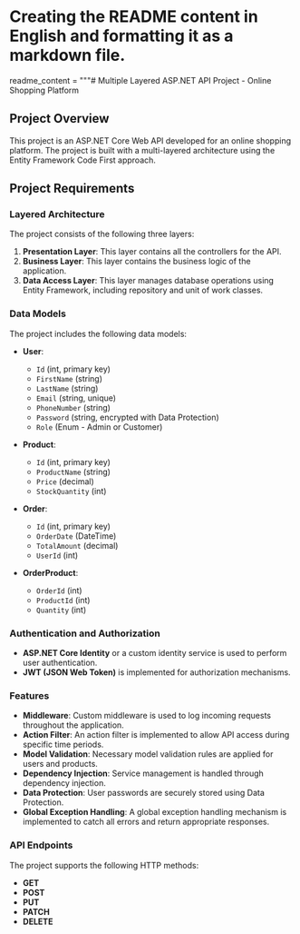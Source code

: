 # Creating the README content in English and formatting it as a markdown file.

readme_content = """# Multiple Layered ASP.NET API Project - Online Shopping Platform

## Project Overview

This project is an ASP.NET Core Web API developed for an online shopping platform. The project is built with a multi-layered architecture using the Entity Framework Code First approach.

## Project Requirements

### Layered Architecture
The project consists of the following three layers:

1. **Presentation Layer**: This layer contains all the controllers for the API.
2. **Business Layer**: This layer contains the business logic of the application.
3. **Data Access Layer**: This layer manages database operations using Entity Framework, including repository and unit of work classes.

### Data Models

The project includes the following data models:

- **User**:
  - `Id` (int, primary key)
  - `FirstName` (string)
  - `LastName` (string)
  - `Email` (string, unique)
  - `PhoneNumber` (string)
  - `Password` (string, encrypted with Data Protection)
  - `Role` (Enum - Admin or Customer)

- **Product**:
  - `Id` (int, primary key)
  - `ProductName` (string)
  - `Price` (decimal)
  - `StockQuantity` (int)

- **Order**:
  - `Id` (int, primary key)
  - `OrderDate` (DateTime)
  - `TotalAmount` (decimal)
  - `UserId` (int)

- **OrderProduct**:
  - `OrderId` (int)
  - `ProductId` (int)
  - `Quantity` (int)

### Authentication and Authorization
- **ASP.NET Core Identity** or a custom identity service is used to perform user authentication.
- **JWT (JSON Web Token)** is implemented for authorization mechanisms.

### Features
- **Middleware**: Custom middleware is used to log incoming requests throughout the application.
- **Action Filter**: An action filter is implemented to allow API access during specific time periods.
- **Model Validation**: Necessary model validation rules are applied for users and products.
- **Dependency Injection**: Service management is handled through dependency injection.
- **Data Protection**: User passwords are securely stored using Data Protection.
- **Global Exception Handling**: A global exception handling mechanism is implemented to catch all errors and return appropriate responses.

### API Endpoints
The project supports the following HTTP methods:
- **GET**
- **POST**
- **PUT**
- **PATCH**
- **DELETE**

